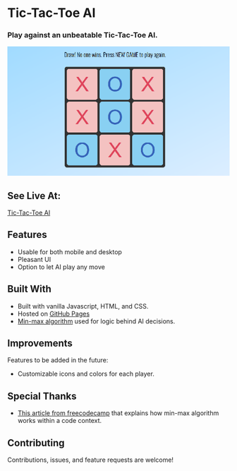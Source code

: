 # Tic-Tac-Toe AI

### Play against an unbeatable Tic-Tac-Toe AI.

![Tic-Tac-Toe-Cover-Image](/tictactoe-cover.png)

## See Live At:

[Tic-Tac-Toe AI](https://cambuchi.github.io/odin-tictactoe-ai/)

## Features

- Usable for both mobile and desktop
- Pleasant UI
- Option to let AI play any move

## Built With 

- Built with vanilla Javascript, HTML, and CSS.
- Hosted on [GitHub Pages](https://pages.github.com/)
- [Min-max algorithm](https://www.neverstopbuilding.com/blog/minimax) used for logic behind AI decisions.

## Improvements

Features to be added in the future:
- Customizable icons and colors for each player.

## Special Thanks

- [This article from freecodecamp](https://www.freecodecamp.org/news/how-to-make-your-tic-tac-toe-game-unbeatable-by-using-the-minimax-algorithm-9d690bad4b37/) that explains how min-max algorithm works within a code context.

## Contributing

Contributions, issues, and feature requests are welcome!
